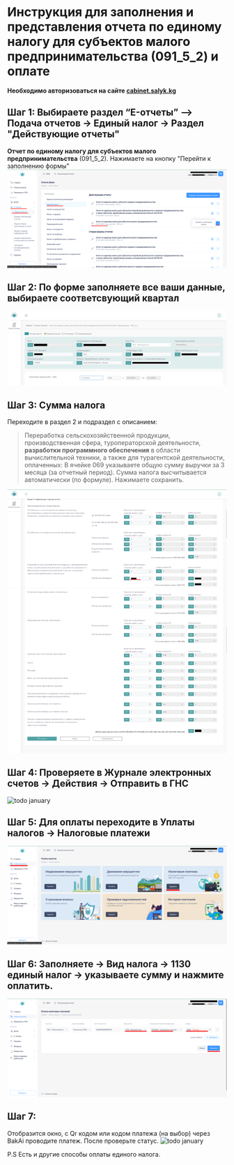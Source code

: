# Инструкция для заполнения и представления отчета по единому налогу для субъектов малого предпринимательства (091_5_2) и оплате

**Необходимо авторизоваться на сайте [cabinet.salyk.kg](cabinet.salyk.kg)**

## Шаг 1: Выбираете раздел “E-отчеты” –> Подача отчетов -> Единый налог -> Раздел "Действующие отчеты"

**Отчет по единому налогу для субъектов малого предпринимательства** (091_5_2). Нажимаете на кнопку "Перейти к заполнению формы"
![Отчет по единому налогу для субъектов малого предпринимательства](../screenshots/edinyi_nalog/step1.png)

## Шаг 2: По форме заполняете все ваши данные,  выбираете соответсвующий квартал
![По форме заполняете все ваши данные](../screenshots/edinyi_nalog/step2.png)

## Шаг 3: Сумма налога

Переходите в раздел 2 и подраздел с описанием:
> Переработка сельскохозяйственной продукции, производственная сфера, туроператорской деятельности, **разработки программного обеспечения** в области вычислительной техники, а также для турагентской деятельности, оплаченных: 
В ячейке 069 указываете общую сумму выручки за 3 месяца (за отчетный период).
Сумма налога высчитывается автоматически (по формуле). Нажимаете сохранить.

![Сумма налога с общей суммы выручки за 3 месяца (за отчетный период)](../screenshots/edinyi_nalog/step3.png)

## Шаг 4: Проверяете в Журнале электронных счетов -> Действия -> Отправить в ГНС
![todo january]()


## Шаг 5: Для оплаты переходите в Уплаты налогов -> Налоговые платежи 
![Уплаты налогов -> Налоговые платежи](../screenshots/edinyi_nalog/step5.png)

## Шаг 6: Заполняете -> Вид налога -> 1130 единый налог -> указываете сумму и нажмите оплатить.
![Вид налога -> 1130 единый налог](../screenshots/edinyi_nalog/step6.png)

## Шаг 7:
Отобразится окно, с Qr кодом или кодом платежа (на выбор) через BakAi проводите платеж. После проверьте статус. 
![todo january]()

P.S Есть и другие способы оплаты единого налога. 
